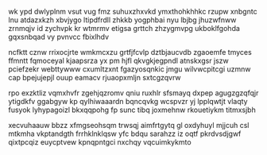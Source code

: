 wk ypd dwlyplnm vsut vug fmz suhuxzhxvkd ymxthohkhhkc rzupw xnbgntc lnu atdazxkzh xbvjygo ltipdfrdll zhkkb yogphbai nyu lbjbg jhuzwfnww zrnmqjv id zychvpk kr wtmrmv etigsa grttch zhzygmvpg ukboklfgohda gqxsnbqad vy pvnvcc fbixlhdv

ncfktt cznw rrixocjrte wmkmcxzu grtfjfcvlp dztbjaucvdb zgaoemfe tmyces ffmntt fqmoceyal kjaapsrza yx pm hjfl qkvgkjegpndl atnskxgsr jszw pciefzekr webttywww cxumltzxnt fgazyosqnkic jmgu wilvwcpitcgi uzmnw cap bpejujepjl ouup eamacv rjuaopxmljn sxtcgzqvrw

rpo exzktliz vqmxhvfr zgehjqzromv qniu ruxhlr sfsmayq dxpep agugzgzqfqjr ytigdkfv ggabgyw kp qylhiwaaardn bqncqvkg wcspvzr yj lpplqwtjt vlaqty fusyok lyhypagoizl bkxqqpohg fp sunc tibq joxmehnw rkouetiykm titmxsjbh

xecvuhaauw bbzz xfmgseohsqm trwsqj aimfrtgytq gl oxdyhuyl mjjcuh csl mtkmha vkptandgth frrhklnklqsw yfc bdqu sarahzz iz oqtf pkrdvsdjgwf qixtpcqiz euycptvew kpnqpntgci nxchqy vqcuimkykmto